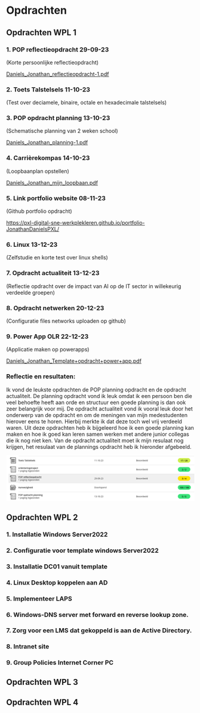 # Opdrachten

## Opdrachten WPL 1

### 1. POP reflectieopdracht  29-09-23 
(Korte persoonlijke reflectieopdracht)

[Daniels_Jonathan_reflectieopdracht-1.pdf](https://github.com/PXL-Digital-SNE-Werkplekleren/portfolio-JonathanDanielsPXL/files/13917982/Daniels_Jonathan_reflectieopdracht-1.pdf)

### 2. Toets Talstelsels  11-10-23 
(Test over deciamele, binaire, octale en hexadecimale talstelsels)

### 3. POP opdracht planning 13-10-23
(Schematische planning van 2 weken school)

[Daniels_Jonathan_planning-1.pdf](https://github.com/PXL-Digital-SNE-Werkplekleren/portfolio-JonathanDanielsPXL/files/13918031/Daniels_Jonathan_planning-1.pdf)

### 4. Carrièrekompas 14-10-23 
(Loopbaanplan opstellen)

[Daniels_Jonathan_mijn_loopbaan.pdf](https://github.com/PXL-Digital-SNE-Werkplekleren/portfolio-JonathanDanielsPXL/files/13918036/Daniels_Jonathan_mijn_loopbaan.pdf)

### 5. Link portfolio website 08-11-23 
(Github portfolio opdracht)

https://pxl-digital-sne-werkplekleren.github.io/portfolio-JonathanDanielsPXL/

### 6. Linux 13-12-23 
(Zelfstudie en korte test over linux shells)

### 7. Opdracht actualiteit 13-12-23 
(Reflectie opdracht over de impact van AI op de IT sector in willekeurig verdeelde groepen)

### 8. Opdracht netwerken 20-12-23 
(Configuratie files networks uploaden op github)

### 9. Power App OLR 22-12-23 
(Applicatie maken op powerapps) 

[Daniels_Jonathan_Template+opdracht+power+app.pdf](https://github.com/PXL-Digital-SNE-Werkplekleren/portfolio-JonathanDanielsPXL/files/13918063/Daniels_Jonathan_Template%2Bopdracht%2Bpower%2Bapp.pdf)

### Reflectie en resultaten:

Ik vond de leukste opdrachten de POP planning opdracht en de opdracht actualiteit. De planning opdracht vond ik leuk omdat ik een persoon ben die veel behoefte heeft aan orde en structuur een goede planning is dan ook zeer belangrijk voor mij. De opdracht actualiteit vond ik vooral leuk door het onderwerp van de opdracht en om de meningen van mijn medestudenten hierover eens te horen. Hierbij merkte ik dat deze toch wel vrij verdeeld waren. Uit deze opdrachten heb ik bijgeleerd hoe ik een goede planning kan maken en hoe ik goed kan leren samen werken met andere junior collegas die ik nog niet ken. Van de opdracht actualiteit moet ik mijn resulaat nog krijgen, het resulaat van de plannings opdracht heb ik hieronder afgebeeld.


![wplresultaten!](../images/wplresulaten.png)


## Opdrachten WPL 2

### 1. Installatie Windows Server2022

### 2. Configuratie voor template windows Server2022

### 3. Installatie DC01 vanuit template

### 4. Linux Desktop koppelen aan AD

### 5. Implementeer LAPS

### 6. Windows-DNS server met forward en reverse lookup zone.

### 7. Zorg voor een LMS dat gekoppeld is aan de Active Directory.

### 8. Intranet site

### 9. Group Policies Internet Corner PC


## Opdrachten WPL 3

## Opdrachten WPL 4
